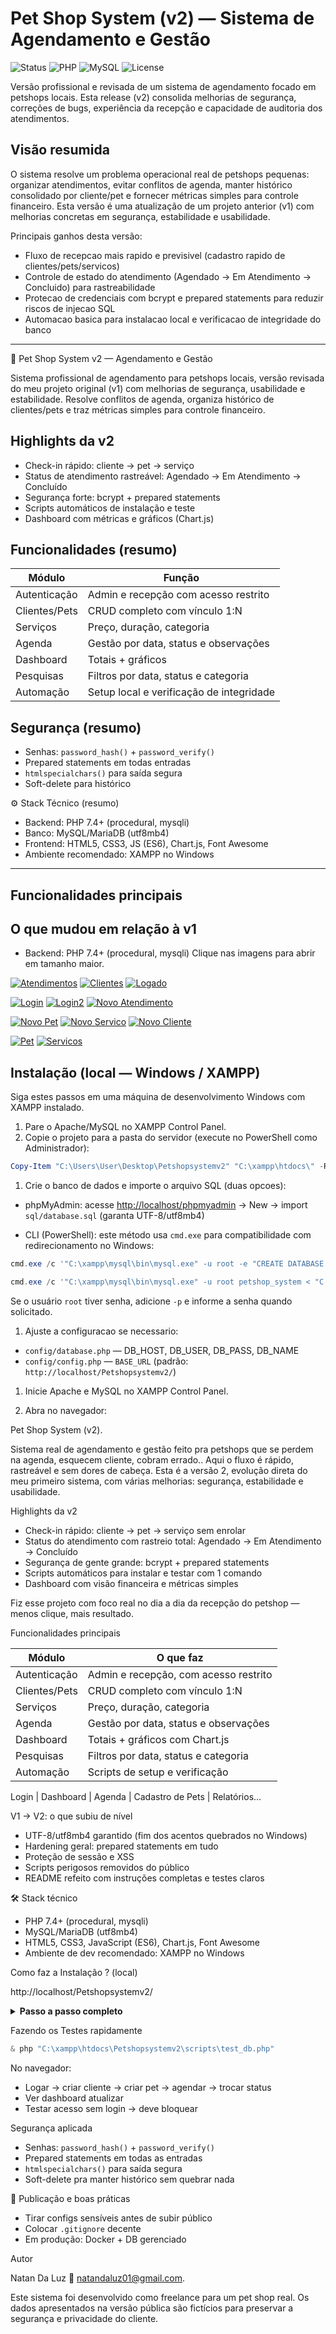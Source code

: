 # Pet Shop System (v2) — Sistema de Agendamento e Gestão

![Status](https://img.shields.io/badge/Status-Completo-success) ![PHP](https://img.shields.io/badge/PHP-7.4%2B-blue) ![MySQL](https://img.shields.io/badge/MySQL-5.7%2B-orange) ![License](https://img.shields.io/badge/License-MIT-green)

Versão profissional e revisada de um sistema de agendamento focado em petshops locais. Esta release (v2) consolida melhorias de segurança, correções de bugs, experiência da recepção e capacidade de auditoria dos atendimentos.

## Visão resumida

O sistema resolve um problema operacional real de petshops pequenas: organizar atendimentos, evitar conflitos de agenda, manter histórico consolidado por cliente/pet e fornecer métricas simples para controle financeiro. Esta versão é uma atualização de um projeto anterior (v1) com melhorias concretas em segurança, estabilidade e usabilidade.

Principais ganhos desta versão:

- Fluxo de recepcao mais rapido e previsivel (cadastro rapido de clientes/pets/servicos)
- Controle de estado do atendimento (Agendado -> Em Atendimento -> Concluido) para rastreabilidade
- Protecao de credenciais com bcrypt e prepared statements para reduzir riscos de injecao SQL
- Automacao basica para instalacao local e verificacao de integridade do banco

---

🐾 Pet Shop System v2 — Agendamento e Gestão

Sistema profissional de agendamento para petshops locais, versão revisada do meu projeto original (v1) com melhorias de segurança, usabilidade e estabilidade. Resolve conflitos de agenda, organiza histórico de clientes/pets e traz métricas simples para controle financeiro.

## Highlights da v2

- Check-in rápido: cliente → pet → serviço
- Status de atendimento rastreável: Agendado → Em Atendimento → Concluído
- Segurança forte: bcrypt + prepared statements
- Scripts automáticos de instalação e teste
- Dashboard com métricas e gráficos (Chart.js)

## Funcionalidades (resumo)

| Módulo        | Função                                   |
| ------------- | ---------------------------------------- |
| Autenticação  | Admin e recepção com acesso restrito     |
| Clientes/Pets | CRUD completo com vínculo 1:N            |
| Serviços      | Preço, duração, categoria                |
| Agenda        | Gestão por data, status e observações    |
| Dashboard     | Totais + gráficos                        |
| Pesquisas     | Filtros por data, status e categoria     |
| Automação     | Setup local e verificação de integridade |

## Segurança (resumo)

- Senhas: `password_hash()` + `password_verify()`
- Prepared statements em todas entradas
- `htmlspecialchars()` para saída segura
- Soft-delete para histórico

⚙ Stack Técnico (resumo)

- Backend: PHP 7.4+ (procedural, mysqli)
- Banco: MySQL/MariaDB (utf8mb4)
- Frontend: HTML5, CSS3, JS (ES6), Chart.js, Font Awesome
- Ambiente recomendado: XAMPP no Windows

---

## Funcionalidades principais

## O que mudou em relação à v1

- Backend: PHP 7.4+ (procedural, mysqli)
  Clique nas imagens para abrir em tamanho maior.

[![Atendimentos](https://i.postimg.cc/bSXKVmvF/atendimentos.png)](https://postimg.cc/bSXKVmvF) [![Clientes](https://i.postimg.cc/p5Ngcsd6/Clientes.png)](https://postimg.cc/p5Ngcsd6) [![Logado](https://i.postimg.cc/wRKS4wBr/logado-como-recepcionista.png)](https://postimg.cc/wRKS4wBr)

[![Login](https://i.postimg.cc/64sDbMQF/Login.png)](https://postimg.cc/64sDbMQF) [![Login2](https://i.postimg.cc/8f8qXZC2/Login2.png)](https://postimg.cc/8f8qXZC2) [![Novo Atendimento](https://i.postimg.cc/dZMzN51F/novo-atendimento.png)](https://postimg.cc/dZMzN51F)

[![Novo Pet](https://i.postimg.cc/gL9ftgJm/novo-pet.png)](https://postimg.cc/gL9ftgJm) [![Novo Servico](https://i.postimg.cc/Mfkh39Tz/novo-servico.png)](https://postimg.cc/Mfkh39Tz) [![Novo Cliente](https://i.postimg.cc/n986S3zV/novocliente.png)](https://postimg.cc/n986S3zV)

[![Pet](https://i.postimg.cc/jnVG3M5S/petx.png)](https://postimg.cc/jnVG3M5S) [![Servicos](https://i.postimg.cc/ctqVkFHC/servicos.png)](https://postimg.cc/ctqVkFHC)

## Instalação (local — Windows / XAMPP)

Siga estes passos em uma máquina de desenvolvimento Windows com XAMPP instalado.

1. Pare o Apache/MySQL no XAMPP Control Panel.
1. Copie o projeto para a pasta do servidor (execute no PowerShell como Administrador):

```powershell
Copy-Item "C:\Users\User\Desktop\Petshopsystemv2" "C:\xampp\htdocs\" -Recurse -Force
```

1. Crie o banco de dados e importe o arquivo SQL (duas opcoes):

- phpMyAdmin: acesse [http://localhost/phpmyadmin](http://localhost/phpmyadmin) → New → import `sql/database.sql` (garanta UTF-8/utf8mb4)

- CLI (PowerShell): este método usa `cmd.exe` para compatibilidade com redirecionamento no Windows:

```powershell
cmd.exe /c '"C:\xampp\mysql\bin\mysql.exe" -u root -e "CREATE DATABASE IF NOT EXISTS petshop_system CHARACTER SET utf8mb4 COLLATE utf8mb4_unicode_ci;"'

cmd.exe /c '"C:\xampp\mysql\bin\mysql.exe" -u root petshop_system < "C:\xampp\htdocs\Petshopsystemv2\sql\database.sql"'
```

Se o usuário `root` tiver senha, adicione `-p` e informe a senha quando solicitado.

1. Ajuste a configuracao se necessario:

- `config/database.php` — DB_HOST, DB_USER, DB_PASS, DB_NAME
- `config/config.php` — `BASE_URL` (padrão: `http://localhost/Petshopsystemv2/`)

1. Inicie Apache e MySQL no XAMPP Control Panel.

1. Abra no navegador:



 Pet Shop System (v2).


Sistema real de agendamento e gestão feito pra petshops que se perdem na agenda, esquecem cliente, cobram errado.. Aqui o fluxo é rápido, rastreável e sem dores de cabeça.
Esta é a versão 2, evolução direta do meu primeiro sistema, com várias melhorias: segurança, estabilidade e usabilidade.

 Highlights da v2

- Check-in rápido: cliente → pet → serviço sem enrolar
- Status do atendimento com rastreio total: Agendado → Em Atendimento → Concluído
- Segurança de gente grande: bcrypt + prepared statements
- Scripts automáticos para instalar e testar com 1 comando
- Dashboard com visão financeira e métricas simples

Fiz esse projeto com foco real no dia a dia da recepção do petshop — menos clique, mais resultado.

 Funcionalidades principais

| Módulo | O que faz |
|---|---|
| Autenticação | Admin e recepção, com acesso restrito |
| Clientes/Pets | CRUD completo com vínculo 1:N |
| Serviços | Preço, duração, categoria |
| Agenda | Gestão por data, status e observações |
| Dashboard | Totais + gráficos com Chart.js |
| Pesquisas | Filtros por data, status e categoria |
| Automação | Scripts de setup e verificação |

Login | Dashboard | Agenda | Cadastro de Pets | Relatórios…

 V1 → V2: o que subiu de nível

- UTF-8/utf8mb4 garantido (fim dos acentos quebrados no Windows)
- Hardening geral: prepared statements em tudo
- Proteção de sessão e XSS
- Scripts perigosos removidos do público
- README refeito com instruções completas e testes claros

🛠️ Stack técnico

- PHP 7.4+ (procedural, mysqli)
- MySQL/MariaDB (utf8mb4)
- HTML5, CSS3, JavaScript (ES6), Chart.js, Font Awesome
- Ambiente de dev recomendado: XAMPP no Windows

Como faz a Instalação ? (local)

http://localhost/Petshopsystemv2/

<details>
  <summary><strong>Passo a passo completo</strong></summary>

1. Pare serviços no XAMPP

1. Copie o projeto pra htdocs:

```powershell
Copy-Item "C:\Users\User\Desktop\Petshopsystemv2" "C:\xampp\htdocs\" -Recurse -Force
```

1. Crie o banco e importe o SQL via phpMyAdmin ou CLI:

```powershell
cmd.exe /c '"C:\xampp\mysql\bin\mysql.exe" -u root petshop_system < "C:\xampp\htdocs\Petshopsystemv2\sql\database.sql"'
```

1. Ajuste `config/database.php` e `config/config.php`

1. Inicie Apache e MySQL

1. Acesse o link do início

</details>

Fazendo os Testes rapidamente

```powershell
& php "C:\xampp\htdocs\Petshopsystemv2\scripts\test_db.php"
```

No navegador:

- Logar → criar cliente → criar pet → agendar → trocar status
- Ver dashboard atualizar
- Testar acesso sem login → deve bloquear

 Segurança aplicada

- Senhas: `password_hash()` + `password_verify()`
- Prepared statements em todas as entradas
- `htmlspecialchars()` para saída segura
- Soft-delete pra manter histórico sem quebrar nada

🔧 Publicação e boas práticas

- Tirar configs sensíveis antes de subir público
- Colocar `.gitignore` decente
- Em produção: Docker + DB gerenciado

 Autor

Natan Da Luz
📧 [natandaluz01@gmail.com](mailto:natandaluz01@gmail.com).

Este sistema foi desenvolvido como freelance para um pet shop real.
Os dados apresentados na versão pública são fictícios para preservar a segurança e privacidade do cliente.

